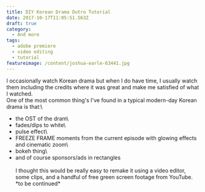 ```yaml
---
title: DIY Korean Drama Outro Tutorial
date: 2017-10-17T11:05:51.563Z
draft: true
category:
  - And more
tags:
  - adobe premiere
  - video editing
  - tutorial
featureimage: /content/joshua-earle-63441.jpg
---
```

I occasionally watch Korean drama but when I do have time, I usually watch them including the credits where it was great and make me satisfied of what I watched.\
One of the most common thing's I've found in a typical modern-day Korean drama is that:\
- the OST of the dram\
- fades/dips to white\
- pulse effect\
- FREEZE FRAME moments from the current episode with glowing effects and cinematic zoom\
- bokeh thing\
- and of course sponsors/ads in rectangles\
\
I thought this would be really easy to remake it using a video editor, some clips, and a handful of free green screen footage from YouTube.\
\*to be continued\*
